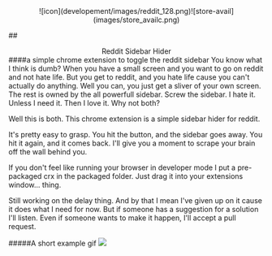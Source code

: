 <!--<center>![icon](https://raw.githubusercontent.com/kiddico/Reddit-Sidebar-Hider/master/images/reddit_128.png)</center>-->
<center>![icon](developement/images/reddit_128.png)![store-avail](images/store_availc.png)</center>

##<center>Reddit Sidebar Hider </center>
####a simple chrome extension to toggle the reddit sidebar
You know what I think is dumb? When you have a small screen and you want to go on reddit and not hate life. But you get to reddit, and you hate life cause you can't actually do anything. Well you can, you just get a sliver of your own screen. The rest is owned by the all powerfull sidebar. Screw the sidebar. I hate it. Unless I need it. Then I love it. Why not both?

Well this is both. This chrome extension is a simple sidebar hider for reddit.

It's pretty easy to grasp. You hit the button, and the sidebar goes away. You hit it again, and it comes back. I'll give you a moment to scrape your brain off the wall behind you.

If you don't feel like running your browser in developer mode I put a pre-packaged crx in the packaged folder. Just drag it into your extensions window... thing.

<!--I've recently put it up on the chrome web store [here](https://chrome.google.com/webstore/detail/reddit-sidebar-hider/aipfmjljjkiepeocilaillicdohnkehp?hl=en&gl=US). [![store](store.png)](https://chrome.google.com/webstore/detail/reddit-sidebar-hider/aipfmjljjkiepeocilaillicdohnkehp?hl=en&gl=US)
-->

Still working on the delay thing. And by that I mean I've given up on it cause it does what I need for now. But if someone has a suggestion for a solution I'll listen. Even if someone wants to make it happen, I'll accept a pull request.

#####A short example gif
<img src="http://i.imgur.com/5rmVwlZ.gif" height="600"/>

